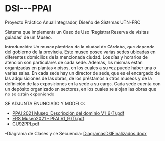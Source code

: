 # DSI---PPAI
Proyecto Práctico Anual Integrador, Diseño de Sistemas UTN-FRC

Sistema que implementa un Caso de Uso 'Registrar Reserva de visitas guiadas' de un Museo.

Introducción:
Un museo pictórico de la ciudad de Córdoba, que depende del gobierno de la provincia. Este museo posee varias 
sedes ubicadas en diferentes domicilios de la mencionada ciudad. Los días y horarios de atención son particulares de 
cada sede. Además, las mismas están organizadas en plantas o pisos, en los cuales a su vez puede haber una o varias 
salas. En cada sede hay un director de sede, que es el encargado de las adquisiciones de las obras, de los préstamos a 
otros museos y de la definición de las exposiciones en la sede a su cargo. Cada sede cuenta con un depósito 
organizado en sectores, en los cuales se alojan las obras que no se están exponiendo

SE ADJUNTA ENUNCIADO Y MODELO:
- [PPAI 2021 Museo_Descripción del dominio V1_6 (1).pdf](https://github.com/valentinogiardino/DSI---PPAI/files/8931464/PPAI.2021.Museo_Descripcion.del.dominio.V1_6.1.pdf)
- [ERS Museo2021 - PPAI V1_9 (1).pdf](https://github.com/valentinogiardino/DSI---PPAI/files/8931463/ERS.Museo2021.-.PPAI.V1_9.1.pdf)
- [CU92PPI.pdf](https://github.com/valentinogiardino/DSI---PPAI/files/8931481/CU92PPI.pdf)


-Diagrama de Clases y de Secuencia: [DiagramasDSIFinalizados.docx](https://github.com/valentinogiardino/DSI---PPAI/files/8931496/DiagramasDSIFinalizados.docx)
